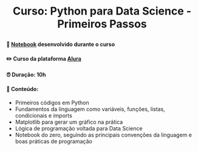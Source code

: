 # <p align="center"> <b> Curso: Python para Data Science - Primeiros Passos </b> 

####  📓 <a href="https://github.com/diassmatheus/PrimeirosPassos/blob/main/L%C3%B3gica%20de%20Programa%C3%A7%C3%A3o.ipynb">Notebook</a> desenvolvido durante o curso   
####  ✏️ Curso da plataforma <a href="https://cursos.alura.com.br/course/python-intro">Alura</a> 
####  ⏰ Duração: 10h 
####  📜 Conteúdo:
- Primeiros códigos em Python
- Fundamentos da linguagem como variáveis, funções, listas, condicionais e imports
- Matplotlib para gerar um gráfico na prática
- Lógica de programação voltada para Data Science
- Notebook do zero, seguindo as principais convenções da linguagem e boas práticas de programação
